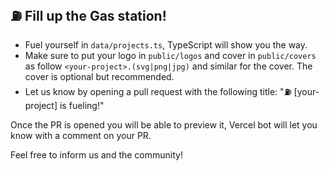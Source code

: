 ## :fuelpump: Fill up the Gas station!

- Fuel yourself in `data/projects.ts`, TypeScript will show you the way.
- Make sure to put your logo in `public/logos` and cover in `public/covers` as follow `<your-project>.(svg|png|jpg)` and similar for the cover. The cover is optional but recommended.
- Let us know by opening a pull request with the following title: ":fuelpump: [your-project] is fueling!"

Once the PR is opened you will be able to preview it, Vercel bot will let you know with a comment on your PR.

Feel free to inform us and the community!
